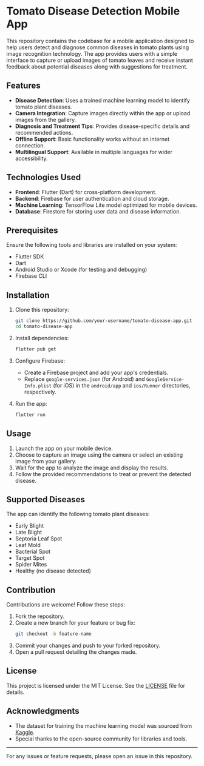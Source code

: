 # Tomato Disease Detection Mobile App

This repository contains the codebase for a mobile application designed to help users detect and diagnose common diseases in tomato plants using image recognition technology. The app provides users with a simple interface to capture or upload images of tomato leaves and receive instant feedback about potential diseases along with suggestions for treatment.

## Features
- **Disease Detection**: Uses a trained machine learning model to identify tomato plant diseases.
- **Camera Integration**: Capture images directly within the app or upload images from the gallery.
- **Diagnosis and Treatment Tips**: Provides disease-specific details and recommended actions.
- **Offline Support**: Basic functionality works without an internet connection.
- **Multilingual Support**: Available in multiple languages for wider accessibility.

## Technologies Used
- **Frontend**: Flutter (Dart) for cross-platform development.
- **Backend**: Firebase for user authentication and cloud storage.
- **Machine Learning**: TensorFlow Lite model optimized for mobile devices.
- **Database**: Firestore for storing user data and disease information.

## Prerequisites
Ensure the following tools and libraries are installed on your system:
- Flutter SDK
- Dart
- Android Studio or Xcode (for testing and debugging)
- Firebase CLI

## Installation

1. Clone this repository:
   ```bash
   git clone https://github.com/your-username/tomato-disease-app.git
   cd tomato-disease-app
   ```

2. Install dependencies:
   ```bash
   flutter pub get
   ```

3. Configure Firebase:
   - Create a Firebase project and add your app's credentials.
   - Replace `google-services.json` (for Android) and `GoogleService-Info.plist` (for iOS) in the `android/app` and `ios/Runner` directories, respectively.

4. Run the app:
   ```bash
   flutter run
   ```

## Usage
1. Launch the app on your mobile device.
2. Choose to capture an image using the camera or select an existing image from your gallery.
3. Wait for the app to analyze the image and display the results.
4. Follow the provided recommendations to treat or prevent the detected disease.

## Supported Diseases
The app can identify the following tomato plant diseases:
- Early Blight
- Late Blight
- Septoria Leaf Spot
- Leaf Mold
- Bacterial Spot
- Target Spot
- Spider Mites
- Healthy (no disease detected)

## Contribution
Contributions are welcome! Follow these steps:

1. Fork the repository.
2. Create a new branch for your feature or bug fix:
   ```bash
   git checkout -b feature-name
   ```
3. Commit your changes and push to your forked repository.
4. Open a pull request detailing the changes made.

## License
This project is licensed under the MIT License. See the [LICENSE](LICENSE) file for details.

## Acknowledgments
- The dataset for training the machine learning model was sourced from [Kaggle](https://www.kaggle.com/).
- Special thanks to the open-source community for libraries and tools.

---

For any issues or feature requests, please open an issue in this repository.
